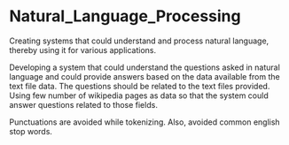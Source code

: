# Natural_Language_Processing

Creating systems that could understand and process natural language, thereby
 using it for various applications.
 
Developing a system that could understand the questions asked in natural
 language and could provide answers based on the data available from the
  text file data. The questions should be related to the text files provided.
Using few number of wikipedia pages as data so that the system could answer
 questions related to those fields. 
 
 Punctuations are avoided while tokenizing. Also, avoided common english stop
  words.